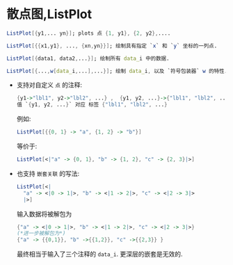 # 散点图,ListPlot

```mathematica
ListPlot[{y1,... yn}]; plots 点 {1, y1}, {2, y2},....

ListPlot[{{x1,y1}, ..., {xn,yn}}]; 绘制具有指定 `x` 和 `y` 坐标的一列点.

ListPlot[{data1, data2,...}]; 绘制所有 data_i 中的数据.

ListPlot[{...,w[data_i,...],...}]; 绘制 data_i, 以及 `符号包装器` w 的特性.
```

+ 支持对自定义 `点` 的注释:

    ```mathematica
    {y1->"lbl1", y2->"lbl2", ...} ,  {y1, y2, ...}->{"lbl1", "lbl2", ...}; 
    值 `{y1, y2, ...}` 对应 标签 {"lbl1", "lbl2", ...}
    ```

    例如:

    ```mathematica
    ListPlot[{{0, 1} -> "a", {1, 2} -> "b"}]
    ```

    等价于:

    ```mathematica
    ListPlot[<|"a" -> {0, 1}, "b" -> {1, 2}, "c" -> {2, 3}|>]
    ```

+ 也支持 `嵌套关联` 的写法:

    ```mathematica
    ListPlot[<|
      "a" -> <|0 -> 1|>, "b" -> <|1 -> 2|>, "c" -> <|2 -> 3|>
      |>]
    ```

    输入数据将被解包为 

    ```mathematica
    {"a" -> <|0 -> 1|>, "b" -> <|1 -> 2|>, "c" -> <|2 -> 3|>}
    (*进一步被解包为*)
    {"a" -> {{0,1}}, "b" ->{{1,2}}, "c" ->{{2,3}} }
    ```

    最终相当于输入了三个注释的 `data_i`. 更深层的嵌套是无效的.
